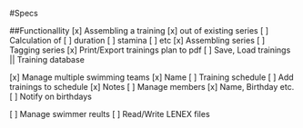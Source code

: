 #Specs

##Functionallity
[x] Assembling a training
    [x] out of existing series
[ ] Calculation of
    [ ] duration
    [ ] stamina
    [ ] etc
[x] Assembling series
[ ] Tagging series
[x] Print/Export trainings plan to pdf
[ ] Save, Load trainings || Training database

[x] Manage multiple swimming teams
    [x] Name
    [ ] Training schedule
        [ ] Add trainings to schedule
    [x] Notes
    [ ] Manage members
        [x] Name, Birthday etc.
        [ ] Notify on birthdays

[ ] Manage swimmer reults
[ ] Read/Write LENEX files
    
